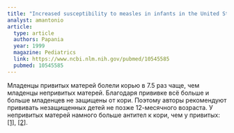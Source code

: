 ```yaml
---
title: "Increased susceptibility to measles in infants in the United States"
analyst: amantonio
article:
  type: article
  authors: Papania
  year: 1999
  magazine: Pediatrics
  link: https://www.ncbi.nlm.nih.gov/pubmed/10545585
  pubmed: 10545585
---
```


Младенцы привитых матерей болели корью в 7.5 раз чаще, чем младенцы непривитых матерей. Благодаря прививке всё больше и больше младенцев не защищены от кори. Поэтому авторы рекомендуют прививать незащищенных детей не позже 12-месячного возраста.
У непривитых матерей намного больше антител к кори, чем у привитых: [[1]](https://www.ncbi.nlm.nih.gov/pmc/articles/PMC2874774/), [[2]](https://www.ncbi.nlm.nih.gov/pubmed/20483946).

